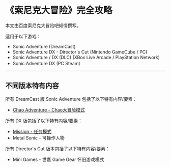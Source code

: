 # 《索尼克大冒险》完全攻略

本文由百度索尼克大冒险吧倾情撰写。

适用于以下游戏：

* Sonic Adventure \(DreamCast\)
* Sonic Adventure DX - Director's Cut \(Nintendo GameCube / PC\)
* Sonic Adventure / DX \(DLC\)  \(XBox Live Arcade / PlayStation Network\)
* Sonic Adventure DX \(PC Steam）

---

## 不同版本特有内容

所有 DreamCast 版 Sonic Adventure 包括了以下特有内容/要素：

* [Chao Adventure - Chao大冒险模式](/chao-adventure-chaoda-mao-xian.md)

所有 DX 版包括了以下特有内容/要素：

* [Mission - 任务模式](/mission-60ge-ren-wu-gong-lve.md)
* Metal Sonic - 可操作人物

所有 Director's Cut 版本包括了以下特有内容/要素：

* Mini Games - 世嘉 Game Gear 怀旧游戏模式 



